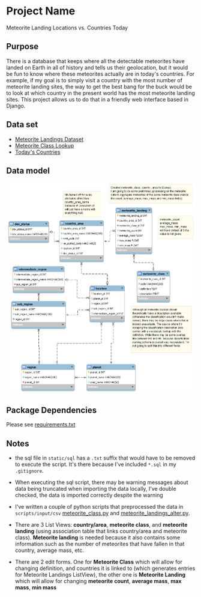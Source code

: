 # Project Name
Meteorite Landing Locations vs. Countries Today

## Purpose

There is a database that keeps where all the detectable meteorites have landed on Earth in all of history and tells us their geolocation, but it would be fun to know where these meteorites actually are in today's countries. For example, if my goal is to simply visit a country with the most number of meteorite landing sites, the way to get the best bang for the buck would be to look at which country in the present world has the most meteorite landing sites. This project allows us to do that in a friendly web interface based in Django.

## Data set

* [Meteorite Landings Dataset](https://data.nasa.gov/Space-Science/Meteorite-Landings/gh4g-9sfh)
* [Meteorite Class Lookup](https://www.lpi.usra.edu/meteor/metbullclass.php)
* [Today's Countries](https://unstats.un.org/unsd/methodology/m49/)

## Data model

![](/static/img/data_model.png)

## Package Dependencies

Please see [requirements.txt](/requirements.txt)

## Notes

- the sql file in ```static/sql``` has a ```.txt``` suffix that would have to be removed to execute the script. It's there because I've included ```*.sql``` in my ```.gitignore```.

- When executing the sql script, there may be warning messages about data being truncated when importing the data locally, I've double checked, the data is imported correctly despite the warning

- I've written a couple of python scripts that preprocessed the data in ```scripts/input/csv``` [meteorite_class.py](scripts/input/csv/meteorite_classes.py) and [meteorite_landings_alter.py](scripts/input/csv/meteorite_landings_alter.py).

- There are 3 List Views: **country/area**, **meteorite class**, and **meteorite landing** (using association table that links country/area and meteorite class). **Meteorite landing** is needed because it also contains some information such as the number of meteorites that have fallen in that country, average mass, etc.

- There are 2 edit forms. One for **Meteorite Class** which will allow for changing definition, and countries it is linked to (which generates entries for Meteorite Landings ListView), the other one is **Meteorite Landing** which will allow for changing **meteorite count**, **average mass**, **max mass**, **min mass**

